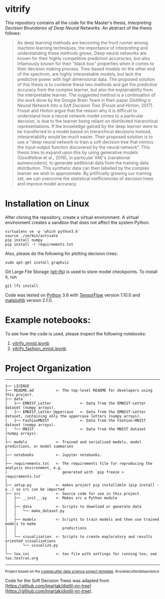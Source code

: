 vitrify
==============================

This repository contains all the code for the Master's thesis, *Interpreting Decision Boundaries of Deep Neural Networks*.
An abstract of the thesis follows:

> As deep learning methods are becoming the front runner among machine learning techniques, the importance of
> interpreting and understanding these methods grows. Deep neural networks are known for their highly competitive
> prediction accuracies, but also infamously known for their "black box" properties when it comes to their decision
> making process. Tree-based models on the other end of the spectrum, are highly interpretable models, but lack the
> predictive power with high dimensional data. The proposed solution of this thesis is to combine these two methods and
> get the predictive accuracy from the complex learner, but also the explainability from the interpretable learner.
> The suggested method is a continuation of the work done by the Google Brain Team in their paper
> *Distilling a Neural Network Into a Soft Decision Tree* (Frosst and Hinton, 2017). Frosst and Hinton argue that the
> reason why it is difficult to understand how a neural network model comes to a particular decision, is due to the
> learner being reliant on distributed hierarchical representations. If the knowledge gained by the deep learner were
> to be transferred to a model based on hierarchical decisions instead, interpretability would be much easier.
> Their proposed solution is to use a "deep neural network to train a soft decision tree that mimics the input-output
> function discovered by the neural network". This thesis tries to expand upon this by using generative models
> (Goodfellow et al., 2016), in particular VAE's (variational autoencoders), to generate additional data from the
> training data distribution. This synthetic data can then labelled by the complex learner we wish to approximate.
> By artificially growing our training set, we can overcome the statistical inefficiencies of decision trees and
> improve model accuracy.

# Installation on Linux

After cloning the repository, create a virtual environment.
A virtual environment creates a sandbox that does not affect the system Python.

```
virtualenv ve -p `which python3.6`
source ./ve/bin/activate
pip install numpy
pip install -r requirements.txt
```

Also, please do the following for plotting decision trees:

```
sudo apt-get install graphviz
```

Git Large File Storage ([git-lfs](https://git-lfs.github.com/)) is used to store model checkpoints. To install it, run
```
git lfs install
```

Code was tested on [Python](https://www.python.org/) 3.6 with [TensorFlow](https://www.tensorflow.org/) version 1.10.0 and [matplotlib](https://matplotlib.org/) version 2.1.0.

# Example notebooks:

To see how the code is used, please inspect the following notebooks:

1. [vitrify_mnist.ipynb](./notebooks/vitrify_mnist.ipynb)
2. [vitrify_fashion_mnist.ipynb](./notebooks/vitrify_fashion_mnist.ipynb)

# Project Organization
------------

    ├── LICENSE
    ├── README.md          <- The top-level README for developers using this project.
    ├── data
    │   ├── EMNIST_Letter             <- Data from the EMNIST-Letter dataset (numpy arrays).
    │   ├── EMNIST_Letter_Uppercase   <- Data from the EMNIST-Letter dataset, containing only the uppercase letters (numpy arrays).
    │   ├── FashionMNIST              <- Data from the Fashion-MNIST dataset (numpy arrays).
    │   └── MNIST                     <- Data from the MNIST dataset (numpy arrays).
    │
    ├── models             <- Trained and serialized models, model predictions, or model summaries
    │
    ├── notebooks          <- Jupyter notebooks.
    │
    ├── requirements.txt   <- The requirements file for reproducing the analysis environment, e.g.
    │                         generated with `pip freeze > requirements.txt`
    │
    ├── setup.py           <- makes project pip installable (pip install -e .) so src can be imported
    ├── src                <- Source code for use in this project.
    │   ├── __init__.py    <- Makes src a Python module
    │   │
    │   ├── data           <- Scripts to download or generate data
    │   │   └── make_dataset.py
    │   │
    │   ├── models         <- Scripts to train models and then use trained models to make
    │   │                     predictions
    │   │
    │   └── visualization  <- Scripts to create exploratory and results oriented visualizations
    │       └── visualize.py
    │
    └── tox.ini            <- tox file with settings for running tox; see tox.testrun.org


--------

<p><small>Project based on the <a target="_blank" href="https://drivendata.github.io/cookiecutter-data-science/">cookiecutter data science project template</a>. #cookiecutterdatascience</small></p>

Code for the Soft Decision Trees was adapted from [https://github.com/lmartak/distill-nn-tree](https://github.com/lmartak/distill-nn-tree).
